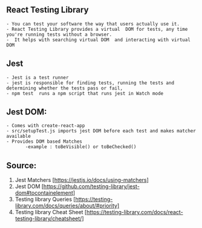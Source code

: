 ## React Testing Library

```
- You can test your software the way that users actually use it.
- React Testing Library provides a virtual  DOM for tests, any time you're running tests without a browser.
-  It helps with searching virtual DOM  and interacting with virtual DOM

```

## Jest

```
- Jest is a test runner
- jest is responsible for finding tests, running the tests and determining whether the tests pass or fail,
- npm test  runs a npm script that runs jest in Watch mode

```

## Jest DOM:

```
- Comes with create-react-app
- src/setupTest.js imports jest DOM before each test and makes matcher available
- Provides DOM based Matches
       -example : toBeVisible() or toBeChecked()

```

## Source:

1. Jest Matchers [https://jestjs.io/docs/using-matchers]
2. Jest DOM [https://github.com/testing-library/jest-dom#tocontainelement]
3. Testing library Queries [https://testing-library.com/docs/queries/about/#priority]
4. Testing library Cheat Sheet [https://testing-library.com/docs/react-testing-library/cheatsheet/]
